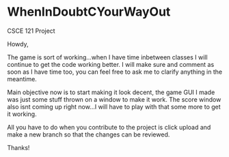 # WhenInDoubtCYourWayOut
CSCE 121 Project

Howdy,

The game is sort of working...when I have time inbetween classes I will continue to get the code working better. I will make sure and comment as soon as I have time too, you can feel free to ask me to clarify anything in the meantime.

Main objective now is to start making it look decent, the game GUI I made was just some stuff thrown on a window to make it work. The score window also isnt coming up right now...I will have to play with that some more to get it working.

All you have to do when you contribute to the project is click upload and make a new branch so that the changes can be reviewed.

Thanks!
